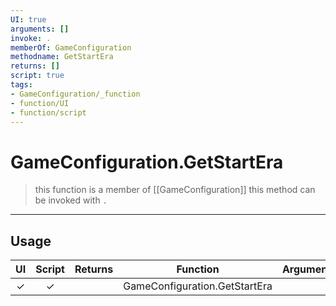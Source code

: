 ```yaml
---
UI: true
arguments: []
invoke: .
memberOf: GameConfiguration
methodname: GetStartEra
returns: []
script: true
tags:
- GameConfiguration/_function
- function/UI
- function/script
---
```

# GameConfiguration.GetStartEra
> this function is a member of [[GameConfiguration]]
> this method can be invoked with `.`
-----
## Usage
|  UI | Script | Returns | Function | Arguments |
|:---:|:------:|-------:|:--------:|:---------|
|✓|✓||GameConfiguration.GetStartEra||
